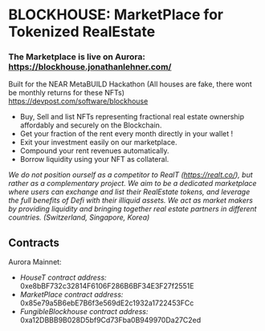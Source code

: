 # BLOCKHOUSE: MarketPlace for Tokenized RealEstate
### The Marketplace is live on Aurora: https://blockhouse.jonathanlehner.com/
Built for the NEAR MetaBUILD Hackathon (All houses are fake, there wont be monthly returns for these NFTs)
https://devpost.com/software/blockhouse
- Buy, Sell and list NFTs representing fractional real estate ownership affordably and securely on the Blockchain.
- Get your fraction of the rent every month directly in your wallet !
- Exit your investment easily on our marketplace.
- Compound your rent revenues automatically.
- Borrow liquidity using your NFT as collateral.

*We do not position ourself as a competitor to RealT (https://realt.co/), but rather as a complementary project. We aim to be a dedicated marketplace where users can exchange and list their RealEstate tokens, and leverage the full benefits of Defi with their illiquid assets. We act as market makers by providing liquidity and bringing together real estate partners in different countries. (Switzerland, Singapore, Korea)*

## Contracts
Aurora Mainnet:
- *HouseT contract address:* 0xe8bBF732c32814F6106F286B6BF34E3F27f2551E
- *MarketPlace contract address:* 0x85e79a5B6ebE7B6f3e569dE2c1932a1722453FCc
- *FungibleBlockhouse contract address:* 0xa12DBBB9B028D5bf9Cd73Fba0B949970Da27C2ed
